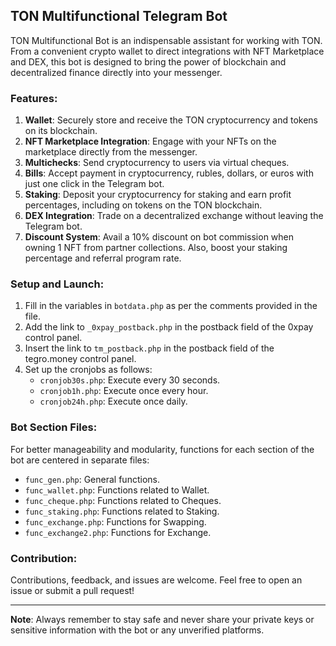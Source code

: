 ## TON Multifunctional Telegram Bot

TON Multifunctional Bot is an indispensable assistant for working with TON. From a convenient crypto wallet to direct integrations with NFT Marketplace and DEX, this bot is designed to bring the power of blockchain and decentralized finance directly into your messenger.

### **Features**:
1. **Wallet**: Securely store and receive the TON cryptocurrency and tokens on its blockchain.
2. **NFT Marketplace Integration**: Engage with your NFTs on the marketplace directly from the messenger.
3. **Multichecks**: Send cryptocurrency to users via virtual cheques.
4. **Bills**: Accept payment in cryptocurrency, rubles, dollars, or euros with just one click in the Telegram bot.
5. **Staking**: Deposit your cryptocurrency for staking and earn profit percentages, including on tokens on the TON blockchain.
6. **DEX Integration**: Trade on a decentralized exchange without leaving the Telegram bot.
7. **Discount System**: Avail a 10% discount on bot commission when owning 1 NFT from partner collections. Also, boost your staking percentage and referral program rate.

### **Setup and Launch**:

1. Fill in the variables in `botdata.php` as per the comments provided in the file.
2. Add the link to `_0xpay_postback.php` in the postback field of the 0xpay control panel.
3. Insert the link to `tm_postback.php` in the postback field of the tegro.money control panel.
4. Set up the cronjobs as follows:
   - `cronjob30s.php`: Execute every 30 seconds.
   - `cronjob1h.php`: Execute once every hour.
   - `cronjob24h.php`: Execute once daily.

### **Bot Section Files**:

For better manageability and modularity, functions for each section of the bot are centered in separate files:

- `func_gen.php`: General functions.
- `func_wallet.php`: Functions related to Wallet.
- `func_cheque.php`: Functions related to Cheques.
- `func_staking.php`: Functions related to Staking.
- `func_exchange.php`: Functions for Swapping.
- `func_exchange2.php`: Functions for Exchange.

### **Contribution**:

Contributions, feedback, and issues are welcome. Feel free to open an issue or submit a pull request!

---

**Note**: Always remember to stay safe and never share your private keys or sensitive information with the bot or any unverified platforms.
